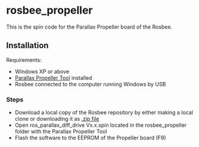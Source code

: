 # rosbee_propeller

This is the spin code for the Parallax Propeller board of the Rosbee.

## Installation

Requirements:
- Windows XP or above
- [Parallax Propeller Tool](https://www.parallax.com/downloads/propeller-tool-software) installed
- Rosbee connected to the computer running Windows by USB

### Steps
- Download a local copy of the Rosbee repository by either making a local clone or downloading it as [.zip file](../../../archive/master.zip)
- Open ros_parallax_diff_drive Vx.x.spin located in the rosbee_propeller folder with the Parallax Propeller Tool
- Flash the software to the EEPROM of the Propeller board (F9)
